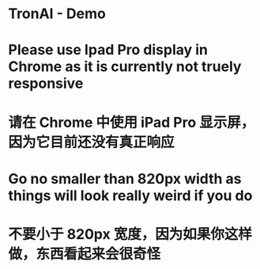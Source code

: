 # TronAI - Demo

# Please use Ipad Pro display in Chrome as it is currently not truely responsive
# 请在 Chrome 中使用 iPad Pro 显示屏，因为它目前还没有真正响应

# Go no smaller than 820px width as things will look really weird if you do
# 不要小于 820px 宽度，因为如果你这样做，东西看起来会很奇怪
